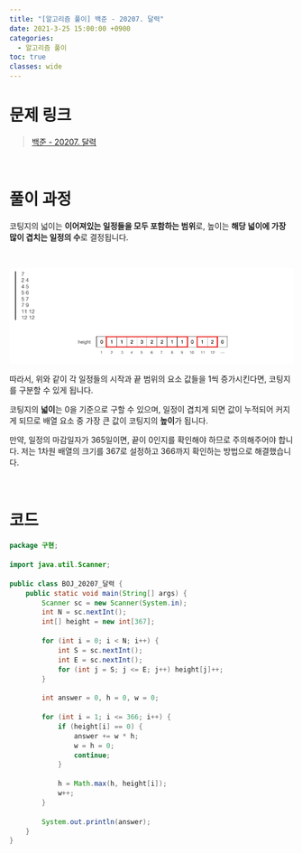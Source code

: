 ```yaml
---
title: "[알고리즘 풀이] 백준 - 20207. 달력"
date: 2021-3-25 15:00:00 +0900
categories:
  - 알고리즘 풀이
toc: true
classes: wide
---
```


# 문제 링크

> [백준 - 20207. 달력](https://www.acmicpc.net/problem/20207)

<br>

# 풀이 과정

코팅지의 넓이는 **이어져있는 일정들을 모두 포함하는 범위**로, 높이는 **해당 넓이에 가장 많이 겹치는 일정의 수**로 결정됩니다.

<br>

![/assets/images/백준_20207_달력-1.png](/assets/images/백준_20207_달력-1.png)

따라서, 위와 같이 각 일정들의 시작과 끝 범위의 요소 값들을 1씩 증가시킨다면, 코팅지를 구분할 수 있게 됩니다. 

코팅지의 **넓이**는 0을 기준으로 구할 수 있으며, 일정이 겹치게 되면 값이 누적되어 커지게 되므로 배열 요소 중 가장 큰 값이 코팅지의 **높이**가 됩니다.

만약, 일정의 마감일자가 365일이면, 끝이 0인지를 확인해야 하므로 주의해주어야 합니다. 저는 1차원 배열의 크기를 367로 설정하고 366까지 확인하는 방법으로 해결했습니다.

<br>

# 코드

```java
package 구현;

import java.util.Scanner;

public class BOJ_20207_달력 {
    public static void main(String[] args) {
        Scanner sc = new Scanner(System.in);
        int N = sc.nextInt();
        int[] height = new int[367];

        for (int i = 0; i < N; i++) {
            int S = sc.nextInt();
            int E = sc.nextInt();
            for (int j = S; j <= E; j++) height[j]++;
        }

        int answer = 0, h = 0, w = 0;

        for (int i = 1; i <= 366; i++) {
            if (height[i] == 0) {
                answer += w * h;
                w = h = 0;
                continue;
            }

            h = Math.max(h, height[i]);
            w++;
        }

        System.out.println(answer);
    }
}
```